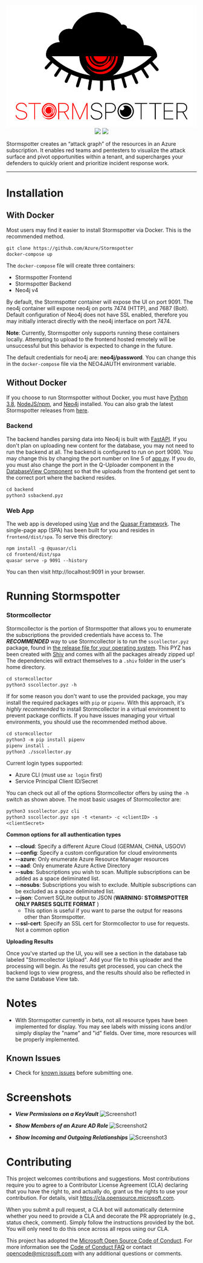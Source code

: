 <p align="center">
    <img src="docs/stormspotter.png" /><br>
    <img src="https://img.shields.io/badge/Version-1.0.0b-blue" />
    <img src="https://img.shields.io/badge/python-3.8-success" />
</p>

Stormspotter creates an “attack graph” of the resources in an Azure subscription. It enables red teams and pentesters to visualize the attack surface and pivot opportunities within a tenant, and supercharges your defenders to quickly orient and prioritize incident response work.

---

# Installation

## With Docker

Most users may find it easier to install Stormspotter via Docker. This is the recommended method.

```
git clone https://github.com/Azure/Stormspotter
docker-compose up
```

The `docker-compose` file will create three containers:

- Stormspotter Frontend
- Stormspotter Backend
- Neo4j v4

By default, the Stormspotter container will expose the UI on port 9091. The neo4j container will expose neo4j on ports 7474 (HTTP), and 7687 (Bolt). Default configuration of Neo4j does not have SSL enabled, therefore you may initially interact directly with the neo4j interface on port 7474.

**Note**: Currently, Stormspotter only supports running these containers locally. Attempting to upload to the frontend hosted remotely will be unsuccessful but this behavior is expected to change in the future.

The default credentials for neo4j are: **neo4j/password**. You can change this in the `docker-compose` file via the NEO4JAUTH environment variable.

## Without Docker

If you choose to run Stormspotter without Docker, you must have [Python 3.8](https://www.python.org/downloads/), [NodeJS/npm](https://www.npmjs.com/get-npm), and [Neo4j](https://neo4j.com/docs/operations-manual/current/installation/) installed. You can also grab the latest Stormspotter releases from [here](https://github.com/Azure/Stormspotter/releases).

### Backend

The backend handles parsing data into Neo4j is built with [FastAPI](https://fastapi.tiangolo.com/). If you don't plan on uploading new content for the database, you may not need to run the backend at all. The backend is configured to run on port 9090. You may change this by changing the port number on line 5 of [app.py](backend/app.py). If you do, you must also change the port in the Q-Uploader component in the [DatabaseView Component](frontend/src/components/DatabaseView.vue) so that the uploads from the frontend get sent to the correct port where the backend resides.

```
cd backend
python3 ssbackend.pyz
```

### Web App

The web app is developed using [Vue](https://vuejs.org/) and the [Quasar Framework](https://quasar.dev/). The single-page app (SPA) has been built for you and resides in `frontend/dist/spa`. To serve this directory:

```
npm install -g @quasar/cli
cd frontend/dist/spa
quasar serve -p 9091 --history
```

You can then visit http://localhost:9091 in your browser.

# Running Stormspotter

### Stormcollector

Stormcollector is the portion of Stormspotter that allows you to enumerate the subscriptions the provided credentials have access to. The **_RECOMMENDED_** way to use Stormcollector is to run the `sscollector.pyz` package, found in [the release file for your operating system](https://github.com/Azure/Stormspotter/releases/). This PYZ has been created with [Shiv](https://github.com/linkedin/shiv) and comes with all the packages already zipped up! The dependencies will extract themselves to a `.shiv` folder in the user's home directory.

```
cd stormcollector
python3 sscollector.pyz -h
```

If for some reason you don't want to use the provided package, you may install the required packages with `pip` or `pipenv`. With this approach, it's _highly recommended_ to install Stormcollector in a virtual environment to prevent package conflicts. If you have issues managing your virtual environments, you should use the recommended method above.

```
cd stormcollector
python3 -m pip install pipenv
pipenv install .
python3 ./sscollector.py
```

Current login types supported:

- Azure CLI (must use `az login` first)
- Service Principal Client ID/Secret

You can check out all of the options Stormcollector offers by using the `-h` switch as shown above. The most basic usages of Stormcollector are:

```
python3 sscollector.pyz cli
python3 sscollector.pyz spn -t <tenant> -c <clientID> -s <clientSecret>
```

**Common options for all authentication types**

- **--cloud**: Specify a different Azure Cloud (GERMAN, CHINA, USGOV)
- **--config**: Specify a custom configuration for cloud environments
- **--azure**: Only enumerate Azure Resource Manager resources
- **--aad**: Only enumerate Azure Active Directory
- **--subs**: Subscriptions you wish to scan. Multiple subscriptions can be added as a space deliminated list.
- **--nosubs**: Subscriptions you wish to exclude. Multiple subscriptions can be excluded as a space deliminated list.
- **--json**: Convert SQLite output to JSON (**WARNING: STORMSPOTTER ONLY PARSES SQLITE FORMAT** )
  - This option is useful if you want to parse the output for reasons other than Stormspotter.
- **--ssl-cert**: Specify an SSL cert for Stormcollector to use for requests. Not a common option

**Uploading Results**

Once you've started up the UI, you will see a section in the database tab labeled "Stormcollector Upload". Add your file to this uploader and the processing will begin. As the results get processed, you can check the backend logs to view progress, and the results should also be reflected in the same Database View tab.

# Notes

- With Stormspotter currently in beta, not all resource types have been implemented for display. You may see labels with missing icons and/or simply display the "name" and "id" fields. Over time, more resources will be properly implemented.

## Known Issues

- Check for [known issues](https://github.com/Azure/Stormspotter/issues/24) before submitting one.

# Screenshots

- **_View Permissions on a KeyVault_**
  ![Screenshot1](docs/screenshot1.png)

- **_Show Members of an Azure AD Role_**
  ![Screenshot2](docs/screenshot2.png)

- **_Show Incoming and Outgoing Relationships_**
  ![Screenshot3](docs/screenshot3.png)

# Contributing

This project welcomes contributions and suggestions. Most contributions require you to agree to a
Contributor License Agreement (CLA) declaring that you have the right to, and actually do, grant us
the rights to use your contribution. For details, visit https://cla.opensource.microsoft.com.

When you submit a pull request, a CLA bot will automatically determine whether you need to provide
a CLA and decorate the PR appropriately (e.g., status check, comment). Simply follow the instructions
provided by the bot. You will only need to do this once across all repos using our CLA.

This project has adopted the [Microsoft Open Source Code of Conduct](https://opensource.microsoft.com/codeofconduct/).
For more information see the [Code of Conduct FAQ](https://opensource.microsoft.com/codeofconduct/faq/) or
contact [opencode@microsoft.com](mailto:opencode@microsoft.com) with any additional questions or comments.
